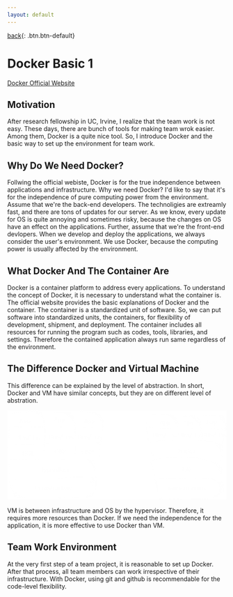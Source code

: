 ```yaml
---
layout: default
---
```

[back](../smain){: .btn.btn-default}

# Docker Basic 1

[Docker Official Website](https://www.docker.com/)

## Motivation
After research fellowship in UC, Irvine, I realize that the team work is not easy. These days, there are bunch of tools for making team wrok easier. Among them, Docker is a quite nice tool. So, I introduce Docker and the basic way to set up the environment for team work.

## Why Do We Need Docker?
Follwing the official webiste, Docker is for the true independence between applications and infrastructure. Why we need Docker? I'd like to say that it's for the independence of pure computing power from the environment. Assume that we're the back-end developers. The technoligies are extreamly fast, and there are tons of updates for our server. As we know, every update for OS is quite annoying and sometimes risky, because the changes on OS have an effect on the applications. Further, assume that we're the front-end devlopers. When we develop and deploy the applications, we always consider the user's environment. We use Docker, because the computing power is usually affected by the environment.

## What Docker And The Container Are
Docker is a container platform to address every applications. To understand the concept of Docker, it is necessary to understand what the container is. The official website provides the basic explanations of Docker and the container. The container is a standardized unit of software. So, we can put software into standardized units, the containers, for flexibility of development, shipment, and deployment. The container includes all resources for running the program such as codes, tools, libraries, and settings. Therefore the contained application always run same regardless of the environment. 

## The Difference Docker and Virtual Machine
This difference can be explained by the level of abstraction. In short, Docker and VM have similar concepts, but they are on different level of abstration. 

![Docker VS VM](./dockerVM.png)

VM is between infrastructure and OS by the hypervisor. Therefore, it requires more resources than Docker. If we need the independence for the application, it is more effective to use Docker than VM. 

## Team Work Environment
At the very first step of a team project, it is reasonable to set up Docker. After that process, all team members can work irrespective of their infrastructure. With Docker, using git and github is recommendable for the code-level flexibility.